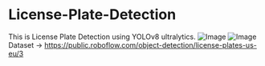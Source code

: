 # License-Plate-Detection
This is License Plate Detection using YOLOv8 ultralytics.
![Image](https://github.com/user-attachments/assets/9f9681e6-35b2-472e-8af5-fb90af56240f)
![Image](https://github.com/user-attachments/assets/a10fa300-55ed-4246-9eac-78f576079b07)
Dataset -> https://public.roboflow.com/object-detection/license-plates-us-eu/3
